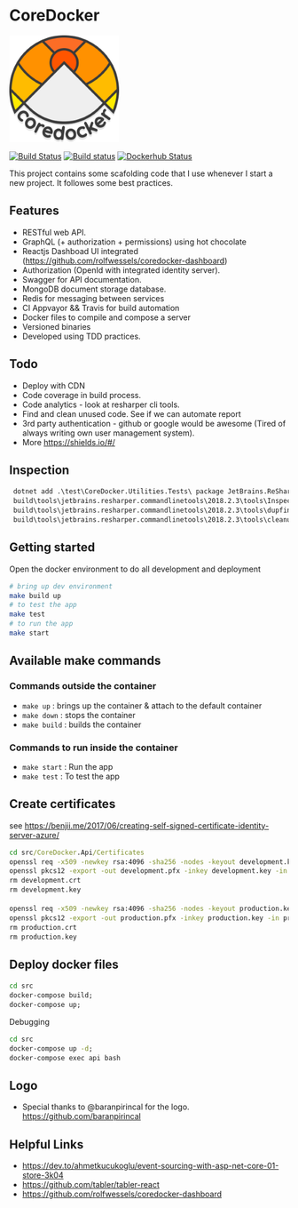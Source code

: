 # CoreDocker

![CoreDocker Logo](https://github.com/rolfwessels/CoreDocker/raw/master/logo/coredocker_logo.png)

[![Build Status](https://travis-ci.org/rolfwessels/CoreDocker.svg?branch=master)](https://travis-ci.org/rolfwessels/CoreDocker)
[![Build status](https://ci.appveyor.com/api/projects/status/tumprt66bbfxb22o?svg=true)](https://ci.appveyor.com/project/rolfwessels/coredocker)
[![Dockerhub Status](https://img.shields.io/badge/dockerhub-ok-blue.svg)](https://hub.docker.com/r/rolfwessels/coredocker/)

This project contains some scafolding code that I use whenever I start a new project. It followes some best practices.

## Features

- RESTful web API.
- GraphQL (+ authorization + permissions) using hot chocolate
- Reactjs Dashboad UI integrated (<https://github.com/rolfwessels/coredocker-dashboard>)
- Authorization (OpenId with integrated identity server).
- Swagger for API documentation.
- MongoDB document storage database.
- Redis for messaging between services
- CI Appvayor && Travis for build automation
- Docker files to compile and compose a server
- Versioned binaries
- Developed using TDD practices.

## Todo

- Deploy with CDN
- Code coverage in build process.
- Code analytics - look at resharper cli tools.
- Find and clean unused code. See if we can automate report
- 3rd party authentication - github or google would be awesome (Tired of always writing own user management system).
- More <https://shields.io/#/>

## Inspection

```cmd
 dotnet add .\test\CoreDocker.Utilities.Tests\ package JetBrains.ReSharper.CommandLineTools --package-directory .\build\tools
 build\tools\jetbrains.resharper.commandlinetools\2018.2.3\tools\InspectCode.exe --caches-home="C:\Temp\Cache" -f=html -o="report.html" .\CoreDocker.sln
 build\tools\jetbrains.resharper.commandlinetools\2018.2.3\tools\dupfinder.exe --caches-home="C:\Temp\Cache"  -o="duplicates.xml" .\CoreDocker.sln
 build\tools\jetbrains.resharper.commandlinetools\2018.2.3\tools\cleanupcode.exe .\CoreDocker.sln
```

## Getting started

Open the docker environment to do all development and deployment

```bash
# bring up dev environment
make build up
# to test the app
make test
# to run the app
make start
```

## Available make commands

### Commands outside the container

- `make up` : brings up the container & attach to the default container
- `make down` : stops the container
- `make build` : builds the container

### Commands to run inside the container

- `make start` : Run the app
- `make test` : To test the app

## Create certificates

see <https://benjii.me/2017/06/creating-self-signed-certificate-identity-server-azure/>

```cmd
cd src/CoreDocker.Api/Certificates
openssl req -x509 -newkey rsa:4096 -sha256 -nodes -keyout development.key -out development.crt -subj "/CN=localhost" -days 3650
openssl pkcs12 -export -out development.pfx -inkey development.key -in development.crt -certfile development.crt
rm development.crt
rm development.key

openssl req -x509 -newkey rsa:4096 -sha256 -nodes -keyout production.key -out production.crt -subj "/CN=localhost" -days 3650
openssl pkcs12 -export -out production.pfx -inkey production.key -in production.crt -certfile production.crt
rm production.crt
rm production.key

```

## Deploy docker files

```cmd
cd src
docker-compose build;
docker-compose up;
```

Debugging

```cmd
cd src
docker-compose up -d;
docker-compose exec api bash
```

## Logo

- Special thanks to @baranpirincal for the logo. <https://github.com/baranpirincal>

## Helpful Links

- <https://dev.to/ahmetkucukoglu/event-sourcing-with-asp-net-core-01-store-3k04>
- <https://github.com/tabler/tabler-react>
- <https://github.com/rolfwessels/coredocker-dashboard>
